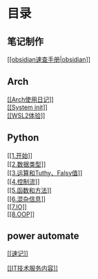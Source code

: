 # 目录

## 笔记制作
<a href="./obsidian速查手册.html">[[obsidian速查手册|obsidian]]</a>

## Arch
<a href="./Arch/Arch使用日记.html">[[Arch使用日记]]</a><br>
<a href="./Arch/System init.html">[[System init]]</a><br>
<a href="./Arch/WSL2体验.html">[[WSL2体验]]</a><br>
## Python
<a href="./Python/1.开始.html">[[1.开始]]</a><br>
<a href="./Python/2.数据类型.html">[[2.数据类型]]</a><br>
<a href="./Python/3.运算和Tuthy、Falsy值.html">[[3.运算和Tuthy、Falsy值]]</a><br>
<a href="./Python/4.控制流.html">[[4.控制流]]</a><br>
<a href="./Python/5.函数和方法.html">[[5.函数和方法]]</a><br>
<a href="./Python/6.混杂信息.html">[[6.混杂信息]]</a><br>
<a href="./Python/7.IO.html">[[7.IO]]</a><br>
<a href="./Python/8.OOP.html">[[8.OOP]]</a><br>
## power automate
<a href="./Power Automate/速记.html">[[速记]]</a><br>

<a href="./IT技术服务内容.html">[[IT技术服务内容]]</a><br>